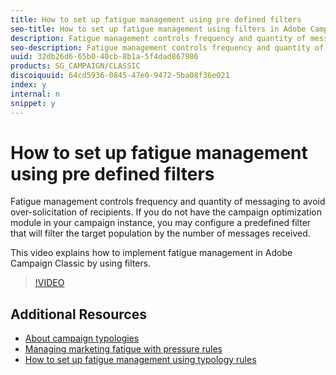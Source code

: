 ```yaml
---
title: How to set up fatigue management using pre defined filters
seo-title: How to set up fatigue management using filters in Adobe Campaign Classic
description: Fatigue management controls frequency and quantity of messaging to avoid over-solicitation of recipients. If you do not have the campaign optimization module in your campaign instance, you may configure a predefined filter that will filter the target population by the number of messages received.   This video explains how to implement fatigue management in Adobe Campaign Classic by using filters.
seo-description: Fatigue management controls frequency and quantity of messaging to avoid over-solicitation of recipients. If you do not have the campaign optimization module in your campaign instance, you may configure a predefined filter that will filter the target population by the number of messages received.   This video explains how to implement fatigue management in Adobe Campaign Classic by using filters.
uuid: 32db26d6-65b0-40cb-8b1a-5f4dad867986
products: SG_CAMPAIGN/CLASSIC
discoiquuid: 64cd5936-0845-47e0-9472-5ba08f36e021
index: y
internal: n
snippet: y
---
```


# How to set up fatigue management using pre defined filters

Fatigue management controls frequency and quantity of messaging to avoid over-solicitation of recipients. If you do not have the campaign optimization module in your campaign instance, you may configure a predefined filter that will filter the target population by the number of messages received.   

This video explains how to implement fatigue management in Adobe Campaign Classic by using filters.

>[!VIDEO](https://video.tv.adobe.com/v/25091?quality=12)

## Additional Resources

- [About campaign typologies](https://docs.campaign.adobe.com/doc/AC/en/CMP_Campaign_Optimization_About_campaign_typologies.html)
- [Managing marketing fatigue with pressure rules](https://docs.campaign.adobe.com/doc/AC/en/CMP_Campaign_Optimization_Managing_marketing_fatigue_with_pressure_rules.html)
- [How to set up fatigue management using typology rules](https://chl-author.corp.adobe.com/cf#/content/help/en/campaign/kt/acc/using/acc-typology-rules-for-fatigue-management-feature-video-set-up.html)